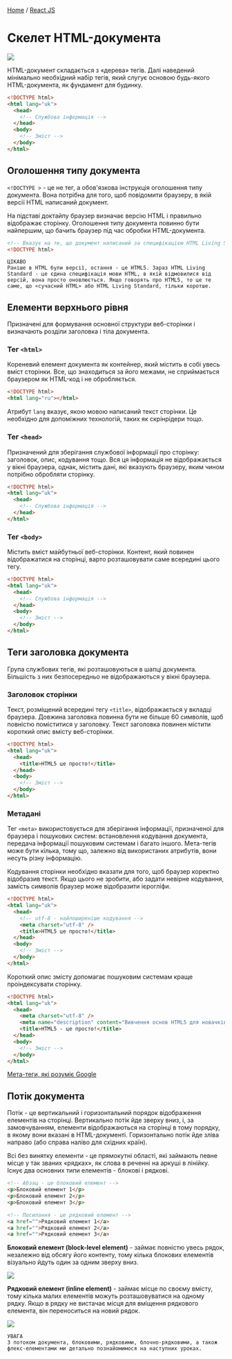 [Home](../../README.md) / [React JS](../README_HTML_CSS.md)

# Скелет HTML-документа

![](./img/dom-tree.png)

HTML-документ складається з «дерева» тегів. Далі наведений мінімально необхідний набір тегів, який слугує основою будь-якого HTML-документа, як фундамент для будинку.

```html
<!DOCTYPE html>
<html lang="uk">
  <head>
    <!-- Службова інформація -->
  </head>
  <body>
    <!-- Зміст -->
  </body>
</html>
```

## Оголошення типу документа

`<!DOCTYPE >` - це не тег, а обов'язкова інструкція оголошення типу документа. Вона потрібна для того, щоб повідомити браузеру, в якій версії HTML написаний документ.

На підставі доктайпу браузер визначає версію HTML і правильно відображає сторінку. Оголошення типу документа повинно бути найпершим, що бачить браузер під час обробки HTML-документа.

```html
<!-- Вказує на те, що документ написаний за специфікацією HTML Living Standard -->
<!DOCTYPE html>
```

```
ЦІКАВО
Раніше в HTML були версії, остання - це HTML5. Зараз HTML Living Standard - це єдина специфікація мови HTML, в якій відмовилися від версій, вона просто оновлюється. Якщо говорять про HTML5, то це те саме, що «сучасний HTML» або HTML Living Standard, тільки коротше.
```

## Елементи верхнього рівня

Призначені для формування основної структури веб-сторінки і визначають розділи заголовка і тіла документа.

### Тег `<html>`

Кореневий елемент документа як контейнер, який містить в собі увесь вміст сторінки. Все, що знаходиться за його межами, не сприймається браузером як HTML-код і не обробляється.

```html
<!DOCTYPE html>
<html lang="ru"></html>
```

Атрибут `lang` вказує, якою мовою написаний текст сторінки. Це необхідно для допоміжних технологій, таких як скрінрідери тощо.

### Тег `<head>`

Призначений для зберігання службової інформації про сторінку: заголовок, опис, кодування тощо. Вся ця інформація не відображається у вікні браузера, однак, містить дані, які вказують браузеру, яким чином потрібно обробляти сторінку.

```html
<!DOCTYPE html>
<html lang="uk">
  <head>
    <!-- Службова інформація -->
  </head>
</html>
```

### Тег `<body>`

Містить вміст майбутньої веб-сторінки. Контент, який повинен відображатися на сторінці, варто розташовувати саме всередині цього тегу.

```html
<!DOCTYPE html>
<html lang="uk">
  <head>
    <!-- Службова інформація -->
  </head>
  <body>
    <!-- Зміст -->
  </body>
</html>
```

## Теги заголовка документа

Група службових тегів, які розташовуються в шапці документа. Більшість з них безпосередньо не відображаються у вікні браузера.

### Заголовок сторінки

Текст, розміщений всередині тегу `<title>`, відображається у вкладці браузера. Довжина заголовка повинна бути не більше 60 символів, щоб повністю поміститися у заголовку. Текст заголовка повинен містити короткий опис вмісту веб-сторінки.

```html
<!DOCTYPE html>
<html lang="uk">
  <head>
    <title>HTML5 це просто!</title>
  </head>
  <body>
    <!-- Зміст -->
  </body>
</html>
```

### Метадані

Тег `<meta>` використовується для зберігання інформації, призначеної для браузера і пошукових систем: встановлення кодування документа, передача інформації пошуковим системам і багато іншого. Мета-тегів може бути кілька, тому що, залежно від використаних атрибутів, вони несуть різну інформацію.

Кодування сторінки необхідно вказати для того, щоб браузер коректно відобразив текст. Якщо цього не зробити, або задати невірне кодування, замість символів браузер може відобразити ієрогліфи.

```html
<!DOCTYPE html>
<html lang="uk">
  <head>
    <!-- utf-8 - найпоширеніше кодування -->
    <meta charset="utf-8" />
    <title>HTML5 це просто!</title>
  </head>
  <body>
    <!-- Зміст -->
  </body>
</html>
```

Короткий опис змісту допомагає пошуковим системам краще проіндексувати сторінку.

```html
<!DOCTYPE html>
<html lang="uk">
  <head>
    <meta charset="utf-8" />
    <meta name="description" content="Вивчення основ HTML5 для новачків" />
    <title>HTML5 - це просто!</title>
  </head>
  <body>
    <!-- Зміст -->
  </body>
</html>
```

[Мета-теги, які розуміє Google](https://support.google.com/webmasters/answer/79812)

## Потік документа

Потік - це вертикальний і горизонтальний порядок відображення елементів на сторінці. Вертикально потік йде зверху вниз, і, за замовчуванням, елементи відображаються на сторінці в тому порядку, в якому вони вказані в HTML-документі. Горизонтально потік йде зліва направо (або справа наліво для східних країн).

Всі без винятку елементи - це прямокутні області, які займають певне місце у так званих «рядках», як слова в реченні на аркуші в лінійку. Існує два основних типи елементів - блокові і рядкові.

```html
<!-- Абзац - це блоковий елемент -->
<p>Блоковий елемент 1</p>
<p>Блоковий елемент 2</p>
<p>Блоковий елемент 3</p>

<!-- Посилання - це рядковий елемент -->
<a href="">Рядковий елемент 1</a>
<a href="">Рядковий елемент 2</a>
<a href="">Рядковий елемент 3</a>
```

**Блоковий елемент (block-level element)** - займає повністю увесь рядок, незалежно від обсягу його контенту, тому кілька блокових елементів візуально йдуть один за одним зверху вниз.

![](img/block-elements.png)

**Рядковий елемент (inline element)** - займає місце по своєму вмісту, тому кілька малих елементів можуть розташовуватися на одному рядку. Якщо в рядку не вистачає місця для вміщення рядкового елемента, він переноситься на новий рядок.

![](img/inline-elements.png)

```
УВАГА
З потоком документа, блоковими, рядковими, блочно-рядковими, а також флекс-елементами ми детально познайомимося на наступних уроках.
```